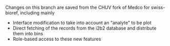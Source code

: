 Changes on this branch are saved from the CHUV fork of Medco for swiss-bioref, including mainly
- Interface modification to take into account an "analyte" to be plot 
- Direct fetching of the records from the i2b2 database and distribute them into bins
- Role-based access to these new features 
